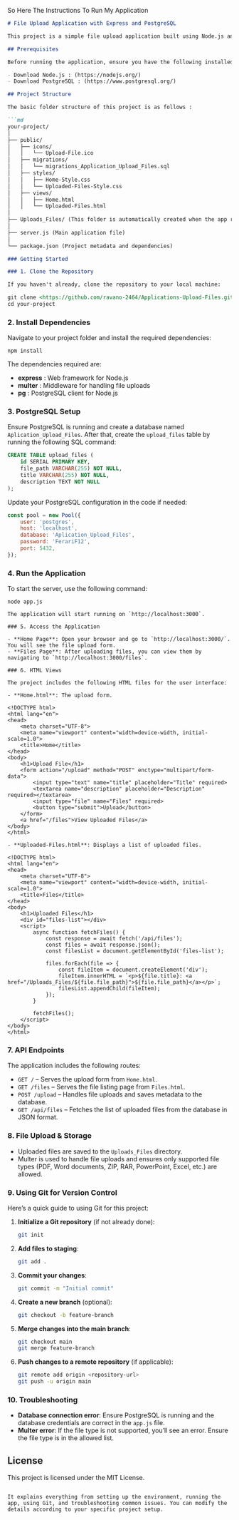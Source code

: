 So Here The Instructions To Run My Application  

```md
# File Upload Application with Express and PostgreSQL

This project is a simple file upload application built using Node.js and Express, with PostgreSQL as the database. The application allows users to upload various types of files and store metadata (title and description) in the database.

## Prerequisites

Before running the application, ensure you have the following installed:

- Download Node.js : (https://nodejs.org/)
- Download PostgreSQL : (https://www.postgresql.org/)

## Project Structure

The basic folder structure of this project is as follows :

```md
your-project/
│
├── public/
│   ├── icons/
│   │   └── Upload-File.ico
│   ├── migrations/
│   │   └── migrations_Application_Upload_Files.sql
│   ├── styles/
│   │   ├── Home-Style.css
│   │   └── Uploaded-Files-Style.css
│   ├── views/
│   │   ├── Home.html
│   │   └── Uploaded-Files.html
│
├── Uploads_Files/ (This folder is automatically created when the app runs)
│
├── server.js (Main application file)
│
└── package.json (Project metadata and dependencies)

### Getting Started

### 1. Clone the Repository

If you haven't already, clone the repository to your local machine:

git clone <https://github.com/ravano-2464/Applications-Upload-Files.git>
cd your-project
```

### 2. Install Dependencies

Navigate to your project folder and install the required dependencies:

```
npm install
```

The dependencies required are:

- **express** : Web framework for Node.js
- **multer** : Middleware for handling file uploads
- **pg** : PostgreSQL client for Node.js

### 3. PostgreSQL Setup

Ensure PostgreSQL is running and create a database named `Aplication_Upload_Files`. After that, create the `upload_files` table by running the following SQL command:

```sql
CREATE TABLE upload_files (
    id SERIAL PRIMARY KEY,
    file_path VARCHAR(255) NOT NULL,
    title VARCHAR(255) NOT NULL,
    description TEXT NOT NULL
);
```

Update your PostgreSQL configuration in the code if needed:

```js
const pool = new Pool({
    user: 'postgres',
    host: 'localhost',
    database: 'Aplication_Upload_Files',
    password: 'FerariF12',
    port: 5432,
});
```

### 4. Run the Application

To start the server, use the following command:

```
node app.js

The application will start running on `http://localhost:3000`.

### 5. Access the Application

- **Home Page**: Open your browser and go to `http://localhost:3000/`. You will see the file upload form.
- **Files Page**: After uploading files, you can view them by navigating to `http://localhost:3000/files`.

### 6. HTML Views

The project includes the following HTML files for the user interface:

- **Home.html**: The upload form.
  
<!DOCTYPE html>
<html lang="en">
<head>
    <meta charset="UTF-8">
    <meta name="viewport" content="width=device-width, initial-scale=1.0">
    <title>Home</title>
</head>
<body>
    <h1>Upload File</h1>
    <form action="/upload" method="POST" enctype="multipart/form-data">
        <input type="text" name="title" placeholder="Title" required>
        <textarea name="description" placeholder="Description" required></textarea>
        <input type="file" name="Files" required>
        <button type="submit">Upload</button>
    </form>
    <a href="/files">View Uploaded Files</a>
</body>
</html>

- **Uploaded-Files.html**: Displays a list of uploaded files.
  
<!DOCTYPE html>
<html lang="en">
<head>
    <meta charset="UTF-8">
    <meta name="viewport" content="width=device-width, initial-scale=1.0">
    <title>Files</title>
</head>
<body>
    <h1>Uploaded Files</h1>
    <div id="files-list"></div>
    <script>
        async function fetchFiles() {
            const response = await fetch('/api/files');
            const files = await response.json();
            const filesList = document.getElementById('files-list');

            files.forEach(file => {
                const fileItem = document.createElement('div');
                fileItem.innerHTML = `<p>${file.title}: <a href="/Uploads_Files/${file.file_path}">${file.file_path}</a></p>`;
                filesList.appendChild(fileItem);
            });
        }

        fetchFiles();
    </script>
</body>
</html>
```

### 7. API Endpoints

The application includes the following routes:

- `GET /` – Serves the upload form from `Home.html`.
- `GET /files` – Serves the file listing page from `Files.html`.
- `POST /upload` – Handles file uploads and saves metadata to the database.
- `GET /api/files` – Fetches the list of uploaded files from the database in JSON format.

### 8. File Upload & Storage

- Uploaded files are saved to the `Uploads_Files` directory.
- Multer is used to handle file uploads and ensures only supported file types (PDF, Word documents, ZIP, RAR, PowerPoint, Excel, etc.) are allowed.

### 9. Using Git for Version Control

Here’s a quick guide to using Git for this project:

1. **Initialize a Git repository** (if not already done):

   ```bash
   git init
   ```

2. **Add files to staging**:

   ```bash
   git add .
   ```

3. **Commit your changes**:

   ```bash
   git commit -m "Initial commit"
   ```

4. **Create a new branch** (optional):

   ```bash
   git checkout -b feature-branch
   ```

5. **Merge changes into the main branch**:

   ```bash
   git checkout main
   git merge feature-branch
   ```

6. **Push changes to a remote repository** (if applicable):

   ```bash
   git remote add origin <repository-url>
   git push -u origin main
   ```

### 10. Troubleshooting

- **Database connection error**: Ensure PostgreSQL is running and the database credentials are correct in the `app.js` file.
- **Multer error**: If the file type is not supported, you’ll see an error. Ensure the file type is in the allowed list.

## License

This project is licensed under the MIT License.
```

It explains everything from setting up the environment, running the app, using Git, and troubleshooting common issues. You can modify the details according to your specific project setup.